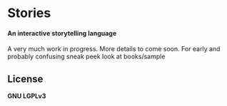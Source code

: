 # Stories
#### An interactive storytelling language

A very much work in progress. More details to come soon.
For early and probably confusing sneak peek look at books/sample

## License

**GNU LGPLv3**